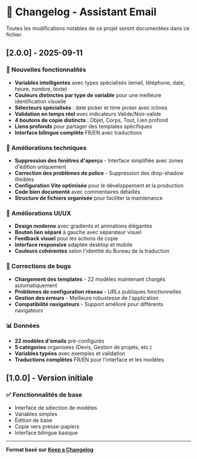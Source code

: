 # 📝 Changelog - Assistant Email

Toutes les modifications notables de ce projet seront documentées dans ce fichier.

## [2.0.0] - 2025-09-11

### 🎉 Nouvelles fonctionnalités
- **Variables intelligentes** avec types spécialisés (email, téléphone, date, heure, nombre, texte)
- **Couleurs distinctes par type de variable** pour une meilleure identification visuelle
- **Sélecteurs spécialisés** : date picker et time picker avec icônes
- **Validation en temps réel** avec indicateurs Valide/Non-valide
- **4 boutons de copie distincts** : Objet, Corps, Tout, Lien profond
- **Liens profonds** pour partager des templates spécifiques
- **Interface bilingue complète** FR/EN avec traductions

### 🔧 Améliorations techniques
- **Suppression des fenêtres d'aperçu** - Interface simplifiée avec zones d'édition uniquement
- **Correction des problèmes de police** - Suppression des drop-shadow illisibles
- **Configuration Vite optimisée** pour le développement et la production
- **Code bien documenté** avec commentaires détaillés
- **Structure de fichiers organisée** pour faciliter la maintenance

### 🎨 Améliorations UI/UX
- **Design moderne** avec gradients et animations élégantes
- **Bouton lien séparé** à gauche avec séparateur visuel
- **Feedback visuel** pour les actions de copie
- **Interface responsive** adaptée desktop et mobile
- **Couleurs cohérentes** selon l'identité du Bureau de la traduction

### 🐛 Corrections de bugs
- **Chargement des templates** - 22 modèles maintenant chargés automatiquement
- **Problèmes de configuration réseau** - URLs publiques fonctionnelles
- **Gestion des erreurs** - Meilleure robustesse de l'application
- **Compatibilité navigateurs** - Support amélioré pour différents navigateurs

### 📊 Données
- **22 modèles d'emails** pré-configurés
- **5 catégories** organisées (Devis, Gestion de projets, etc.)
- **Variables typées** avec exemples et validation
- **Traductions complètes** FR/EN pour l'interface et les modèles

## [1.0.0] - Version initiale

### ✅ Fonctionnalités de base
- Interface de sélection de modèles
- Variables simples
- Édition de base
- Copie vers presse-papiers
- Interface bilingue basique

---

**Format basé sur [Keep a Changelog](https://keepachangelog.com/)**

